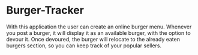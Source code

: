 # Burger-Tracker

With this application the user can create an online burger menu. Whenever you post a burger, it will display it as an available burger, with the option to devour it.
Once devoured, the burger will relocate to the already eaten burgers section, so you can keep track of your popular sellers.
